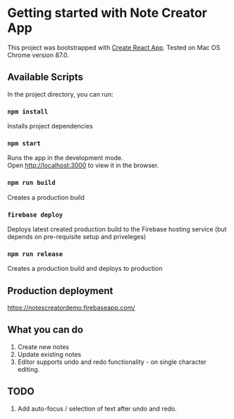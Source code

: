 # Getting started with Note Creator App

This project was bootstrapped with [Create React App](https://github.com/facebook/create-react-app).
Tested on Mac OS Chrome version 87.0.

## Available Scripts

In the project directory, you can run:

### `npm install`

Installs project dependencies

### `npm start`

Runs the app in the development mode.\
Open [http://localhost:3000](http://localhost:3000) to view it in the browser.

### `npm run build`

Creates a production build

### `firebase deploy`

Deploys latest created production build to the Firebase hosting service (but depends on pre-requisite setup and priveleges)

### `npm run release`

Creates a production build and deploys to production

## Production deployment 

https://notescreatordemo.firebaseapp.com/

## What you can do

1. Create new notes
1. Update existing notes
1. Editor supports undo and redo functionality - on single character editing. 

## TODO

1. Add auto-focus / selection of text after undo and redo.
